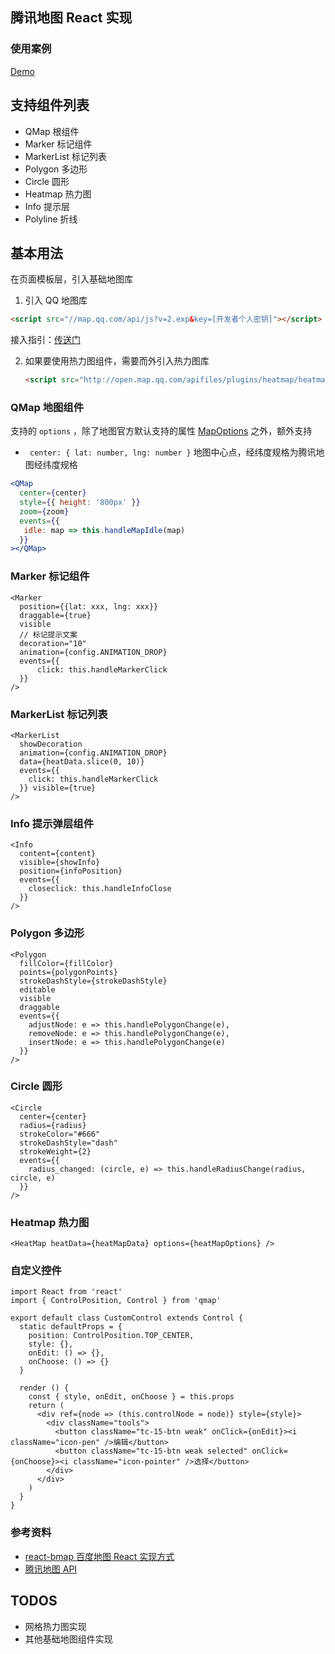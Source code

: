 ## 腾讯地图 React 实现

### 使用案例

[Demo](https://github.com/lichenbuliren/qq-map-react)

## 支持组件列表

- QMap 根组件
- Marker 标记组件
- MarkerList 标记列表
- Polygon 多边形
- Circle 圆形
- Heatmap 热力图
- Info 提示层
- Polyline 折线

## 基本用法

在页面模板层，引入基础地图库

1. 引入 QQ 地图库

  ``` html
  <script src="//map.qq.com/api/js?v=2.exp&key=[开发者个人密钥]"></script>
  ```

  接入指引：[传送门](http://lbs.qq.com/javascript_v2/guide-base.html)

2. 如果要使用热力图组件，需要而外引入热力图库

   ``` html
   <script src="http://open.map.qq.com/apifiles/plugins/heatmap/heatmap.min.js"></script>  
   ```

### QMap 地图组件

支持的 `options` ，除了地图官方默认支持的属性 [MapOptions](http://lbs.qq.com/javascript_v2/doc/mapoptions.html) 之外，额外支持

- ``` center: { lat: number, lng: number }``` 地图中心点，经纬度规格为腾讯地图经纬度规格

``` jsx
<QMap
  center={center}
  style={{ height: '800px' }}
  zoom={zoom}
  events={{
   idle: map => this.handleMapIdle(map)
  }}
></QMap>
```

### Marker 标记组件

``` react
<Marker
  position={{lat: xxx, lng: xxx}}
  draggable={true}
  visible
  // 标记提示文案
  decoration="10"
  animation={config.ANIMATION_DROP}
  events={{
      click: this.handleMarkerClick
  }}
/>
```

### MarkerList 标记列表

``` react
<MarkerList
  showDecoration
  animation={config.ANIMATION_DROP}
  data={heatData.slice(0, 10)}
  events={{
    click: this.handleMarkerClick
  }} visible={true}
/>
```

### Info 提示弹层组件

``` react
<Info
  content={content}
  visible={showInfo}
  position={infoPosition}
  events={{
    closeclick: this.handleInfoClose
  }}
/>
```

### Polygon 多边形

``` react
<Polygon
  fillColor={fillColor}
  points={polygonPoints}
  strokeDashStyle={strokeDashStyle}
  editable
  visible
  draggable
  events={{
    adjustNode: e => this.handlePolygonChange(e),
    removeNode: e => this.handlePolygonChange(e),
    insertNode: e => this.handlePolygonChange(e)
  }}
/>
```

### Circle 圆形

``` react
<Circle
  center={center}
  radius={radius}
  strokeColor="#666"
  strokeDashStyle="dash"
  strokeWeight={2}
  events={{
    radius_changed: (circle, e) => this.handleRadiusChange(radius, circle, e)
  }}
/>
```

### Heatmap 热力图

``` react
<HeatMap heatData={heatMapData} options={heatMapOptions} />
```

### 自定义控件

``` react
import React from 'react'
import { ControlPosition, Control } from 'qmap'

export default class CustomControl extends Control {
  static defaultProps = {
    position: ControlPosition.TOP_CENTER,
    style: {},
    onEdit: () => {},
    onChoose: () => {}
  }

  render () {
    const { style, onEdit, onChoose } = this.props
    return (
      <div ref={node => (this.controlNode = node)} style={style}>
        <div className="tools">
          <button className="tc-15-btn weak" onClick={onEdit}><i className="icon-pen" />编辑</button>
          <button className="tc-15-btn weak selected" onClick={onChoose}><i className="icon-pointer" />选择</button>
        </div>
      </div>
    )
  }
}

```



### 参考资料

- [react-bmap 百度地图 React 实现方式](https://github.com/huiyan-fe/react-bmap)
- [腾讯地图 API](http://lbs.qq.com/javascript_v2/index.html)

## TODOS

- 网格热力图实现
- 其他基础地图组件实现